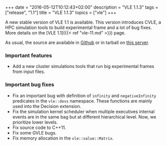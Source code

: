 +++
date = "2016-05-12T10:12:43+02:00"
description = "VLE 1.1.3"
tags = ["release", "1.1"]
title = "VLE 1.1.3"
topics = ["vle"]
+++

A new stable version of VLE 1.1 is available. This version introduces
CVLE, a HPC simulation tools to build experimental frame and a lot of
bug fixes. More details on the [VLE 1.1]({{< ref "vle-11.md" >}})
page.

As usual, the source are available in
[Github](https://github.com/vle-forge/) or in tarball on
[this server](http://vle-project.org/pub/vle/1.1/1.1.3/).

### Important features

- Add a new cluster simulations tools that run big experimental frames from
  input files.

### Important bug fixes

- Fix an important bug with definition of `infinity` and `negativeInfinity`
  predicates in the `vle::devs` namespace. These functions are mainly used into
  the Decision extension.
- Fix the simulation kernel scheduler when multiple executives internal events
  are in the same bag but at different hierarchical level. Now, we prioritize
  lower levels.
- Fix source code to C++11.
- Fix some GVLE bugs.
- Fix memory allocation in the `vle::value::Matrix`.
